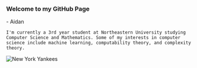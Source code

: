 ### Welcome to my GitHub Page 
\- Aidan

<!--
**aidandomondon/aidandomondon** is a ✨ _special_ ✨ repository because its `README.md` (this file) appears on your GitHub profile.
-->

    I'm currently a 3rd year student at Northeastern University studying Computer Science and Mathematics. Some of my interests in computer science include machine learning, computability theory, and complexity theory.

![New York Yankees]([ScreenshotYankees.png](https://github.com/aidandomondon/aidandomondon/blob/main/ScreenshotYankees.png)https://github.com/aidandomondon/aidandomondon/blob/main/ScreenshotYankees.png "Title")
